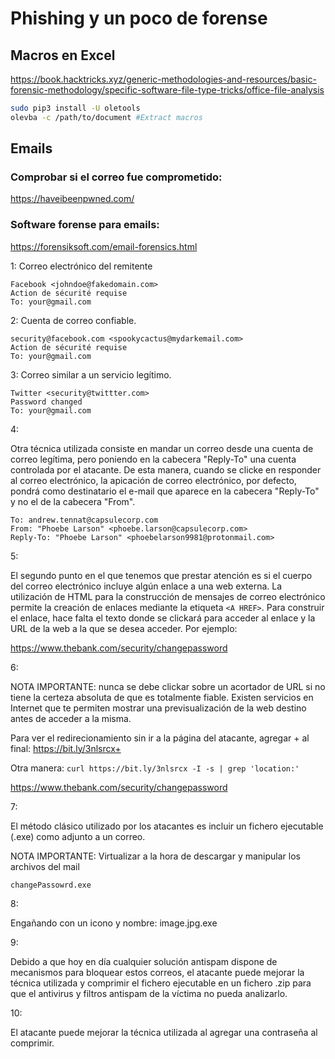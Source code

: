# Phishing y un poco de forense

## Macros en Excel

https://book.hacktricks.xyz/generic-methodologies-and-resources/basic-forensic-methodology/specific-software-file-type-tricks/office-file-analysis

```bash
sudo pip3 install -U oletools
olevba -c /path/to/document #Extract macros
```

## Emails

### Comprobar si el correo fue comprometido:

https://haveibeenpwned.com/

### Software forense para emails:

https://forensiksoft.com/email-forensics.html

1: Correo electrónico del remitente

```
Facebook <johndoe@fakedomain.com>
Action de sécurité requise
To: your@gmail.com
```

2: Cuenta de correo confiable.

```
security@facebook.com <spookycactus@mydarkemail.com>
Action de sécurité requise
To: your@gmail.com
```

3: Correo similar a un servicio legítimo.
 
```
Twitter <security@twittter.com>
Password changed
To: your@gmail.com
```

4:

Otra técnica utilizada consiste en mandar un correo desde una cuenta de correo legítima, pero poniendo en la cabecera "Reply-To" una cuenta controlada por el atacante. De esta manera, cuando se clicke en responder al correo electrónico, la apicación de correo electrónico, por defecto, pondrá como destinatario el e-mail que aparece en la cabecera "Reply-To" y no el de la cabecera "From".

```
To: andrew.tennat@capsulecorp.com
From: "Phoebe Larson" <phoebe.larson@capsulecorp.com>
Reply-To: "Phoebe Larson" <phoebelarson9981@protonmail.com>
```

5:

El segundo punto en el que tenemos que prestar atención es si el cuerpo del correo electrónico incluye algún enlace a una web externa. La utilización de HTML para la construcción de mensajes de correo electrónico permite la creación de enlaces mediante la etiqueta `<A HREF>`. Para construir el enlace, hace falta el texto donde se clickará para acceder al enlace y la URL de la web a la que se desea acceder. Por ejemplo:

<p><a href="https://givemeallyourdataforfree.net">https://www.thebank.com/security/changepassword</a></p>

6:

NOTA IMPORTANTE: nunca se debe clickar sobre un acortador de URL si no tiene la certeza absoluta de que es totalmente fiable. Existen servicios en Internet que te permiten mostrar una previsualización de la web destino antes de acceder a la misma.

Para ver el redirecionamiento sin ir a la página del atacante, agregar + al final: https://bit.ly/3nlsrcx+

Otra manera: `curl https://bit.ly/3nlsrcx -I -s | grep 'location:'`

<p><a href="https://bit.ly/3nlsrcx">https://www.thebank.com/security/changepassword</a></p>

7:

El método clásico utilizado por los atacantes es incluir un fichero ejecutable (.exe) como adjunto a un correo.

NOTA IMPORTANTE: Virtualizar a la hora de descargar y manipular los archivos del mail

`changePassowrd.exe`

8:

Engañando con un icono y nombre:
image.jpg.exe

9:

Debido a que hoy en día cualquier solución antispam dispone de mecanismos para bloquear estos correos, el atacante puede mejorar la técnica utilizada y comprimir el fichero ejecutable en un fichero .zip para que el antivirus y filtros antispam de la víctima no pueda analizarlo.

10:

El atacante puede mejorar la técnica utilizada al agregar una contraseña al comprimir.
